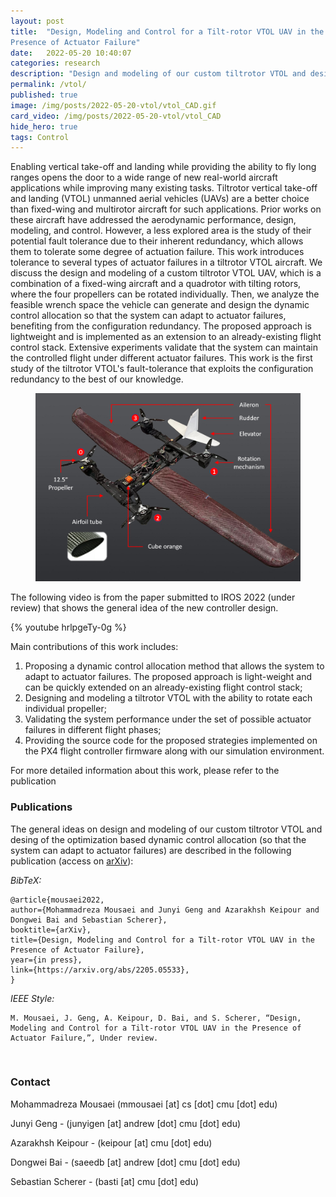 ```yaml
---
layout: post
title:  "Design, Modeling and Control for a Tilt-rotor VTOL UAV in the
Presence of Actuator Failure"
date:   2022-05-20 10:40:07
categories: research
description: "Design and modeling of our custom tiltrotor VTOL and desing of the optimization based dynamic control allocation so that the system can adapt to actuator failures."
permalink: /vtol/
published: true
image: /img/posts/2022-05-20-vtol/vtol_CAD.gif
card_video: /img/posts/2022-05-20-vtol/vtol_CAD
hide_hero: true
tags: Control
---
```


Enabling vertical take-off and landing while providing the ability to fly long ranges opens the door to a wide range of new real-world aircraft applications while improving many existing tasks. Tiltrotor vertical take-off and landing (VTOL) unmanned aerial vehicles (UAVs) are a better choice than fixed-wing and multirotor aircraft for such applications. Prior works on these aircraft have addressed the aerodynamic performance, design, modeling, and control. However, a less explored area is the study of their potential fault tolerance due to their inherent redundancy, which allows them to tolerate some degree of actuation failure. This work introduces tolerance to several types of actuator failures in a tiltrotor VTOL aircraft. We discuss the design and modeling of a custom tiltrotor VTOL UAV, which is a combination of a fixed-wing aircraft and a quadrotor with tilting rotors, where the four propellers can be rotated individually. Then, we analyze the feasible wrench space the vehicle can generate and design the dynamic control allocation so that the system can adapt to actuator failures, benefiting from the configuration redundancy. The proposed approach is lightweight and is implemented as an extension to an already-existing flight control stack. Extensive experiments validate that the system can maintain the controlled flight under different actuator failures. This work is the first study of the tiltrotor VTOL's fault-tolerance that exploits the configuration redundancy to the best of our knowledge.

<figure>
 <img src="/img/posts/2022-05-20-vtol/VTOL_PS_Label.PNG" alt="Tiltrotor VTOL" />
</figure>

The following video is from the paper submitted to IROS 2022 (under review) that shows the general idea of the new controller design.

{% youtube hrlpgeTy-0g %}

Main contributions of this work includes:
1. Proposing a dynamic control allocation method that allows the system to adapt to actuator failures. The proposed approach is light-weight and can be quickly extended on an already-existing flight control stack;
2. Designing and modeling a tiltrotor VTOL with the ability to rotate each individual propeller; 
3. Validating the system performance under the set of possible actuator failures in different flight phases;
4. Providing the source code for the proposed strategies implemented on the PX4 flight controller firmware along with our simulation environment.

For more detailed information about this work, please refer to the publication

### Publications

The general ideas on design and modeling of our custom tiltrotor VTOL and desing of the optimization based dynamic control allocation (so that the system can adapt to actuator failures) are described in the following publication (access on [arXiv](https://arxiv.org/abs/2205.05533)): 

*BibTeX:* 

```
@article{mousaei2022,
author={Mohammadreza Mousaei and Junyi Geng and Azarakhsh Keipour and Dongwei Bai and Sebastian Scherer},
booktitle={arXiv},
title={Design, Modeling and Control for a Tilt-rotor VTOL UAV in the Presence of Actuator Failure}, 
year={in press},
link={https://arxiv.org/abs/2205.05533},
}
```

*IEEE Style:* 

```
M. Mousaei, J. Geng, A. Keipour, D. Bai, and S. Scherer, “Design, Modeling and Control for a Tilt-rotor VTOL UAV in the Presence of Actuator Failure,”, Under review. 
```

<br/>

### Contact

Mohammadreza Mousaei (mmousaei [at] cs [dot] cmu [dot] edu)

Junyi Geng - (junyigen [at] andrew [dot] cmu [dot] edu) 

Azarakhsh Keipour - (keipour [at] cmu [dot] edu) 

Dongwei Bai - (saeedb [at] andrew [dot] cmu [dot] edu) 

Sebastian Scherer - (basti [at] cmu [dot] edu) 
